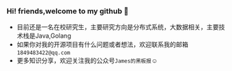 ### Hi! friends,welcome to my github 👋 

- 目前还是一名在校研究生，主要研究方向是分布式系统，大数据相关，主要技术栈是Java,Golang 
- 如果你对我的开源项目有什么问题或者想法，欢迎联系我的邮箱`1849483422@qq.com`
- 更多知识分享，欢迎关注我的公众号`James的黑板报`☺️

